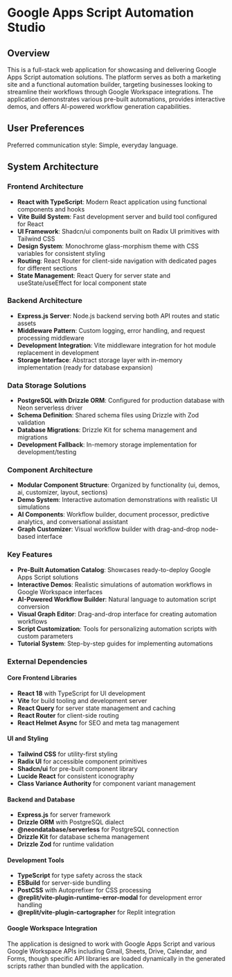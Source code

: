 # Google Apps Script Automation Studio

## Overview

This is a full-stack web application for showcasing and delivering Google Apps Script automation solutions. The platform serves as both a marketing site and a functional automation builder, targeting businesses looking to streamline their workflows through Google Workspace integrations. The application demonstrates various pre-built automations, provides interactive demos, and offers AI-powered workflow generation capabilities.

## User Preferences

Preferred communication style: Simple, everyday language.

## System Architecture

### Frontend Architecture
- **React with TypeScript**: Modern React application using functional components and hooks
- **Vite Build System**: Fast development server and build tool configured for React
- **UI Framework**: Shadcn/ui components built on Radix UI primitives with Tailwind CSS
- **Design System**: Monochrome glass-morphism theme with CSS variables for consistent styling
- **Routing**: React Router for client-side navigation with dedicated pages for different sections
- **State Management**: React Query for server state and useState/useEffect for local component state

### Backend Architecture
- **Express.js Server**: Node.js backend serving both API routes and static assets
- **Middleware Pattern**: Custom logging, error handling, and request processing middleware
- **Development Integration**: Vite middleware integration for hot module replacement in development
- **Storage Interface**: Abstract storage layer with in-memory implementation (ready for database expansion)

### Data Storage Solutions
- **PostgreSQL with Drizzle ORM**: Configured for production database with Neon serverless driver
- **Schema Definition**: Shared schema files using Drizzle with Zod validation
- **Database Migrations**: Drizzle Kit for schema management and migrations
- **Development Fallback**: In-memory storage implementation for development/testing

### Component Architecture
- **Modular Component Structure**: Organized by functionality (ui, demos, ai, customizer, layout, sections)
- **Demo System**: Interactive automation demonstrations with realistic UI simulations
- **AI Components**: Workflow builder, document processor, predictive analytics, and conversational assistant
- **Graph Customizer**: Visual workflow builder with drag-and-drop node-based interface

### Key Features
- **Pre-Built Automation Catalog**: Showcases ready-to-deploy Google Apps Script solutions
- **Interactive Demos**: Realistic simulations of automation workflows in Google Workspace interfaces
- **AI-Powered Workflow Builder**: Natural language to automation script conversion
- **Visual Graph Editor**: Drag-and-drop interface for creating automation workflows
- **Script Customization**: Tools for personalizing automation scripts with custom parameters
- **Tutorial System**: Step-by-step guides for implementing automations

### External Dependencies

#### Core Frontend Libraries
- **React 18** with TypeScript for UI development
- **Vite** for build tooling and development server
- **React Query** for server state management and caching
- **React Router** for client-side routing
- **React Helmet Async** for SEO and meta tag management

#### UI and Styling
- **Tailwind CSS** for utility-first styling
- **Radix UI** for accessible component primitives
- **Shadcn/ui** for pre-built component library
- **Lucide React** for consistent iconography
- **Class Variance Authority** for component variant management

#### Backend and Database
- **Express.js** for server framework
- **Drizzle ORM** with PostgreSQL dialect
- **@neondatabase/serverless** for PostgreSQL connection
- **Drizzle Kit** for database schema management
- **Drizzle Zod** for runtime validation

#### Development Tools
- **TypeScript** for type safety across the stack
- **ESBuild** for server-side bundling
- **PostCSS** with Autoprefixer for CSS processing
- **@replit/vite-plugin-runtime-error-modal** for development error handling
- **@replit/vite-plugin-cartographer** for Replit integration

#### Google Workspace Integration
The application is designed to work with Google Apps Script and various Google Workspace APIs including Gmail, Sheets, Drive, Calendar, and Forms, though specific API libraries are loaded dynamically in the generated scripts rather than bundled with the application.